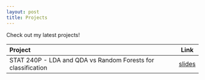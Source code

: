 ```yaml
---
layout: post
title: Projects
---
```


Check out my latest projects!

| Project | Link |
|:-------|:----:|
| STAT 240P - LDA and QDA vs Random Forests for classification | [slides](http://timng-gnmit.github.io/projects/FinalProjectSTAT240P_ChoiGaoNgSuradja.html) |